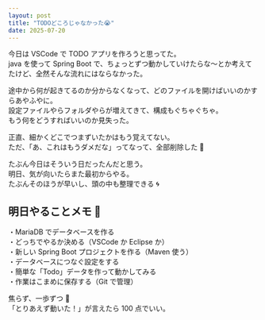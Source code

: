 ```yaml
---
layout: post
title: "TODOどころじゃなかった😭"
date: 2025-07-20
---
```


今日は VSCode で TODO アプリを作ろうと思ってた。  
java を使って Spring Boot で、ちょっとずつ動かしていけたらな〜とか考えてたけど、全然そんな流れにはならなかった。

途中から何が起きてるのか分からなくなって、どのファイルを開けばいいのかすらあやふやに。  
設定ファイルやらフォルダやらが増えてきて、構成もぐちゃぐちゃ。  
もう何をどうすればいいのか見失った。

正直、細かくどこでつまずいたかはもう覚えてない。  
ただ、「あ、これはもうダメだな」ってなって、全部削除した 🧼

たぶん今日はそういう日だったんだと思う。  
明日、気が向いたらまた最初からやる。  
たぶんそのほうが早いし、頭の中も整理できる 🌀

## 明日やることメモ 📝

・MariaDB でデータベースを作る  
・どっちでやるか決める（VSCode か Eclipse か）  
・新しい Spring Boot プロジェクトを作る（Maven 使う）  
・データベースにつなぐ設定をする  
・簡単な「Todo」データを作って動かしてみる  
・作業はこまめに保存する（Git で管理）

焦らず、一歩ずつ 🐢  
「とりあえず動いた！」が言えたら 100 点でいい。
